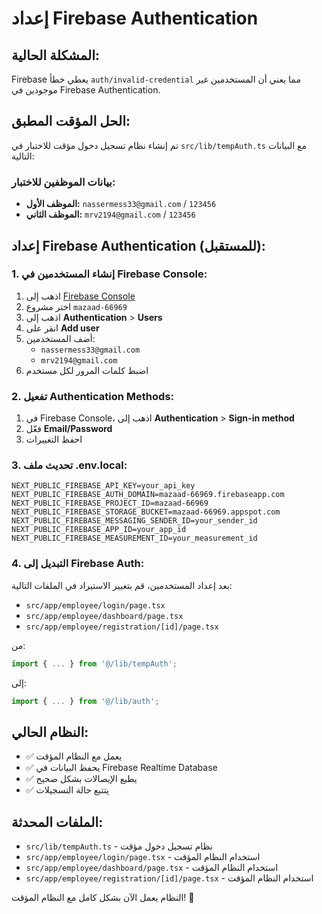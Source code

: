 # إعداد Firebase Authentication

## المشكلة الحالية:
Firebase يعطي خطأ `auth/invalid-credential` مما يعني أن المستخدمين غير موجودين في Firebase Authentication.

## الحل المؤقت المطبق:
تم إنشاء نظام تسجيل دخول مؤقت للاختبار في `src/lib/tempAuth.ts` مع البيانات التالية:

### بيانات الموظفين للاختبار:
- **الموظف الأول:** `nassermess33@gmail.com` / `123456`
- **الموظف الثاني:** `mrv2194@gmail.com` / `123456`

## إعداد Firebase Authentication (للمستقبل):

### 1. إنشاء المستخدمين في Firebase Console:
1. اذهب إلى [Firebase Console](https://console.firebase.google.com/)
2. اختر مشروع `mazaad-66969`
3. اذهب إلى **Authentication** > **Users**
4. انقر على **Add user**
5. أضف المستخدمين:
   - `nassermess33@gmail.com`
   - `mrv2194@gmail.com`
6. اضبط كلمات المرور لكل مستخدم

### 2. تفعيل Authentication Methods:
1. في Firebase Console، اذهب إلى **Authentication** > **Sign-in method**
2. فعّل **Email/Password**
3. احفظ التغييرات

### 3. تحديث ملف .env.local:
```env
NEXT_PUBLIC_FIREBASE_API_KEY=your_api_key
NEXT_PUBLIC_FIREBASE_AUTH_DOMAIN=mazaad-66969.firebaseapp.com
NEXT_PUBLIC_FIREBASE_PROJECT_ID=mazaad-66969
NEXT_PUBLIC_FIREBASE_STORAGE_BUCKET=mazaad-66969.appspot.com
NEXT_PUBLIC_FIREBASE_MESSAGING_SENDER_ID=your_sender_id
NEXT_PUBLIC_FIREBASE_APP_ID=your_app_id
NEXT_PUBLIC_FIREBASE_MEASUREMENT_ID=your_measurement_id
```

### 4. التبديل إلى Firebase Auth:
بعد إعداد المستخدمين، قم بتغيير الاستيراد في الملفات التالية:
- `src/app/employee/login/page.tsx`
- `src/app/employee/dashboard/page.tsx`
- `src/app/employee/registration/[id]/page.tsx`

من:
```typescript
import { ... } from '@/lib/tempAuth';
```

إلى:
```typescript
import { ... } from '@/lib/auth';
```

## النظام الحالي:
- ✅ يعمل مع النظام المؤقت
- ✅ يحفظ البيانات في Firebase Realtime Database
- ✅ يطبع الإيصالات بشكل صحيح
- ✅ يتتبع حالة التسجيلات

## الملفات المحدثة:
- `src/lib/tempAuth.ts` - نظام تسجيل دخول مؤقت
- `src/app/employee/login/page.tsx` - استخدام النظام المؤقت
- `src/app/employee/dashboard/page.tsx` - استخدام النظام المؤقت
- `src/app/employee/registration/[id]/page.tsx` - استخدام النظام المؤقت

النظام يعمل الآن بشكل كامل مع النظام المؤقت! 🎉
